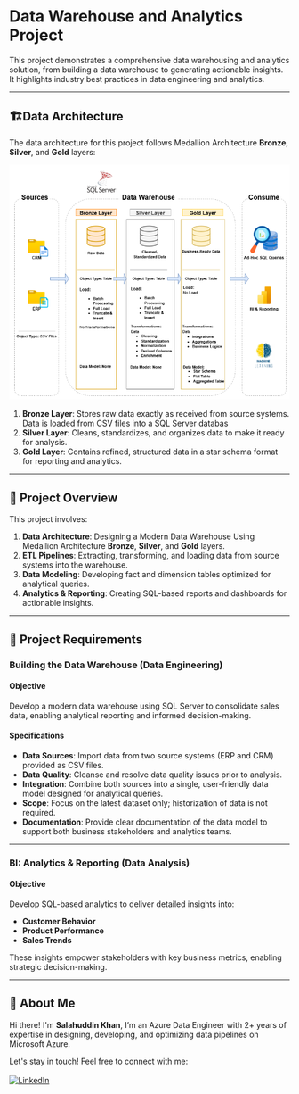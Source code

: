 
# Data Warehouse and Analytics Project

This project demonstrates a comprehensive data warehousing and analytics solution, from building a data warehouse to generating actionable insights. It highlights industry best practices in data engineering and analytics.

---
## 🏗️Data Architecture

The data architecture for this project follows Medallion Architecture **Bronze**, **Silver**, and **Gold** layers:

![Data Architecture](docs/Data_Warehouse_Architecture.png)
1. **Bronze Layer**: Stores raw data exactly as received from source systems. Data is loaded from CSV files into a SQL Server databas
2. **Silver Layer**: Cleans, standardizes, and organizes data to make it ready for analysis.
3. **Gold Layer**: Contains refined, structured data in a star schema format for reporting and analytics.

---
## 📖 Project Overview

This project involves:

1. **Data Architecture**: Designing a Modern Data Warehouse Using Medallion Architecture **Bronze**, **Silver**, and **Gold** layers.
2. **ETL Pipelines**: Extracting, transforming, and loading data from source systems into the warehouse.
3. **Data Modeling**: Developing fact and dimension tables optimized for analytical queries.
4. **Analytics & Reporting**: Creating SQL-based reports and dashboards for actionable insights.

---

## 🚀 Project Requirements

### Building the Data Warehouse (Data Engineering)

#### Objective
Develop a modern data warehouse using SQL Server to consolidate sales data, enabling analytical reporting and informed decision-making.

#### Specifications
- **Data Sources**: Import data from two source systems (ERP and CRM) provided as CSV files.
- **Data Quality**: Cleanse and resolve data quality issues prior to analysis.
- **Integration**: Combine both sources into a single, user-friendly data model designed for analytical queries.
- **Scope**: Focus on the latest dataset only; historization of data is not required.
- **Documentation**: Provide clear documentation of the data model to support both business stakeholders and analytics teams.

---

### BI: Analytics & Reporting (Data Analysis)

#### Objective
Develop SQL-based analytics to deliver detailed insights into:
- **Customer Behavior**
- **Product Performance**
- **Sales Trends**

These insights empower stakeholders with key business metrics, enabling strategic decision-making.  

---

## 🌟 About Me

Hi there! I'm **Salahuddin Khan**, I’m an Azure Data Engineer with 2+ years of expertise in designing, developing, and optimizing data 
pipelines on Microsoft Azure.

Let's stay in touch! Feel free to connect with me:<br/><br/>
[![LinkedIn](https://img.shields.io/badge/LinkedIn-0077B5?style=for-the-badge&logo=linkedin&logoColor=white)](https://www.linkedin.com/in/salahuddinkhan99)

